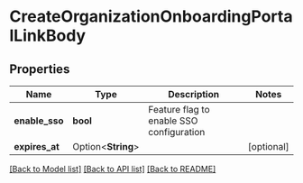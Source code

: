 # CreateOrganizationOnboardingPortalLinkBody

## Properties

Name | Type | Description | Notes
------------ | ------------- | ------------- | -------------
**enable_sso** | **bool** | Feature flag to enable SSO configuration | 
**expires_at** | Option<**String**> |  | [optional]

[[Back to Model list]](../README.md#documentation-for-models) [[Back to API list]](../README.md#documentation-for-api-endpoints) [[Back to README]](../README.md)


